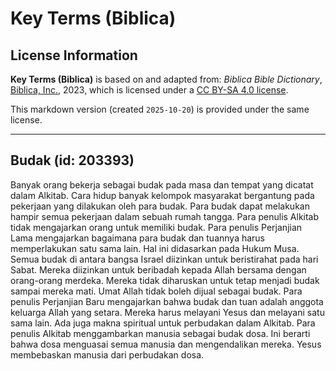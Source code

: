 # Key Terms (Biblica)

## License Information

**Key Terms (Biblica)** is based on and adapted from: _Biblica Bible Dictionary_, [Biblica, Inc.](https://www.biblica.com/), 2023, which is licensed under a [CC BY-SA 4.0 license](https://creativecommons.org/licenses/by-sa/4.0/legalcode.en).

This markdown version (created `2025-10-20`) is provided under the same license.



--------------------------------

## Budak (id: 203393)

Banyak orang bekerja sebagai budak pada masa dan tempat yang dicatat dalam Alkitab. Cara hidup banyak kelompok masyarakat bergantung pada pekerjaan yang dilakukan oleh para budak. Para budak dapat melakukan hampir semua pekerjaan dalam sebuah rumah tangga. Para penulis Alkitab tidak mengajarkan orang untuk memiliki budak. Para penulis Perjanjian Lama mengajarkan bagaimana para budak dan tuannya harus memperlakukan satu sama lain. Hal ini didasarkan pada Hukum Musa. Semua budak di antara bangsa Israel diizinkan untuk beristirahat pada hari Sabat. Mereka diizinkan untuk beribadah kepada Allah bersama dengan orang\-orang merdeka. Mereka tidak diharuskan untuk tetap menjadi budak sampai mereka mati. Umat Allah tidak boleh dijual sebagai budak. Para penulis Perjanjian Baru mengajarkan bahwa budak dan tuan adalah anggota keluarga Allah yang setara. Mereka harus melayani Yesus dan melayani satu sama lain. Ada juga makna spiritual untuk perbudakan dalam Alkitab. Para penulis Alkitab menggambarkan manusia sebagai budak dosa. Ini berarti bahwa dosa menguasai semua manusia dan mengendalikan mereka. Yesus membebaskan manusia dari perbudakan dosa.



